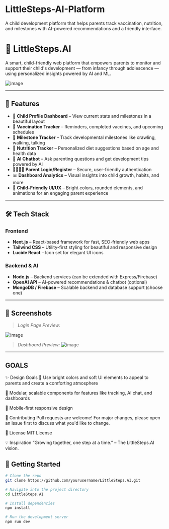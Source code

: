 # LittleSteps-AI-Platform
A child development platform that helps parents track vaccination, nutrition, and milestones with AI-powered recommendations and a friendly interface.
# 👣 LittleSteps.AI

A smart, child-friendly web platform that empowers parents to monitor and support their child's development — from infancy through adolescence — using personalized insights powered by AI and ML.

![image](https://github.com/user-attachments/assets/228bc905-f581-405a-ab66-e4b166af17e0)


---

## 🌟 Features

- 🧒 **Child Profile Dashboard** – View current stats and milestones in a beautiful layout
- 💉 **Vaccination Tracker** – Reminders, completed vaccines, and upcoming schedules
- 🧠 **Milestone Tracker** – Track developmental milestones like crawling, walking, talking
- 🍎 **Nutrition Tracker** – Personalized diet suggestions based on age and health data
- 🤖 **AI Chatbot** – Ask parenting questions and get development tips powered by AI
- 👨‍👩‍👧‍👦 **Parent Login/Register** – Secure, user-friendly authentication
- 📊 **Dashboard Analytics** – Visual insights into child growth, habits, and more
- 🎨 **Child-Friendly UI/UX** – Bright colors, rounded elements, and animations for an engaging parent experience

---

## 🛠️ Tech Stack

### Frontend
- **Next.js** – React-based framework for fast, SEO-friendly web apps
- **Tailwind CSS** – Utility-first styling for beautiful and responsive design
- **Lucide React** – Icon set for elegant UI icons

### Backend & AI
- **Node.js** – Backend services (can be extended with Express/Firebase)
- **OpenAI API** – AI-powered recommendations & chatbot (optional)
- **MongoDB / Firebase** – Scalable backend and database support (choose one)

---

## 📸 Screenshots

> *Login Page Preview:*

![image](https://github.com/user-attachments/assets/527324b6-613d-49bd-a701-d909e73dc22b)

 <!-- Add the actual screenshot path -->

> *Dashboard Preview:*
![image](https://github.com/user-attachments/assets/1db1729e-3c5c-43b7-bd5f-8344d8274b39)

---
## GOALS
✨ Design Goals
🌈 Use bright colors and soft UI elements to appeal to parents and create a comforting atmosphere

🧩 Modular, scalable components for features like tracking, AI chat, and dashboards

📱 Mobile-first responsive design

🤝 Contributing
Pull requests are welcome! For major changes, please open an issue first to discuss what you'd like to change.

📄 License
MIT License

💡 Inspiration
“Growing together, one step at a time.” – The LittleSteps.AI vision.

## 🚀 Getting Started

```bash
# Clone the repo
git clone https://github.com/yourusername/LittleSteps.AI.git

# Navigate into the project directory
cd LittleSteps.AI

# Install dependencies
npm install

# Run the development server
npm run dev



